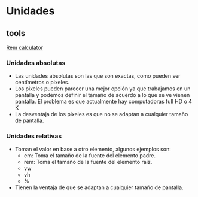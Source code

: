 # Unidades
## tools
[Rem calculator](https://nekocalc.com/px-to-rem-converter)
### Unidades absolutas

- Las unidades absolutas son las que son exactas, como pueden ser centímetros o pixeles.
- Los pixeles pueden parecer una mejor opción ya que trabajamos en un pantalla y podemos definir el tamaño de acuerdo a lo que se ve vienen pantalla.
  El problema es que actualmente hay computadoras full HD o 4 K
- La desventaja de los pixeles es que no se adaptan a cualquier tamaño de pantalla.

### Unidades relativas

- Toman el valor en base a otro elemento,
  algunos ejemplos son:
  - em: Toma el tamaño de la fuente del elemento padre.
  - rem: Toma el tamaño de la fuente del elemento raíz.
  - vw
  - vh
  - %
- Tienen la ventaja de que se adaptan a cualquier tamaño de pantalla.
 